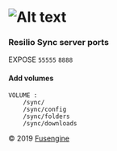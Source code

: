 ![Alt text](https://cdn.fusengine.ch/docker/resilio.svg)
=================================================

### Resilio Sync server ports

EXPOSE `55555` `8888`

#### Add volumes

```
VOLUME :
    /sync/
    /sync/config
    /sync/folders
    /sync/downloads
```

&copy; 2019 [Fusengine](http://fusengine.com)
